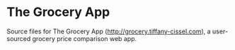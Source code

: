 # The Grocery App
Source files for The Grocery App (http://grocery.tiffany-cissel.com), a user-sourced grocery price comparison web app.
